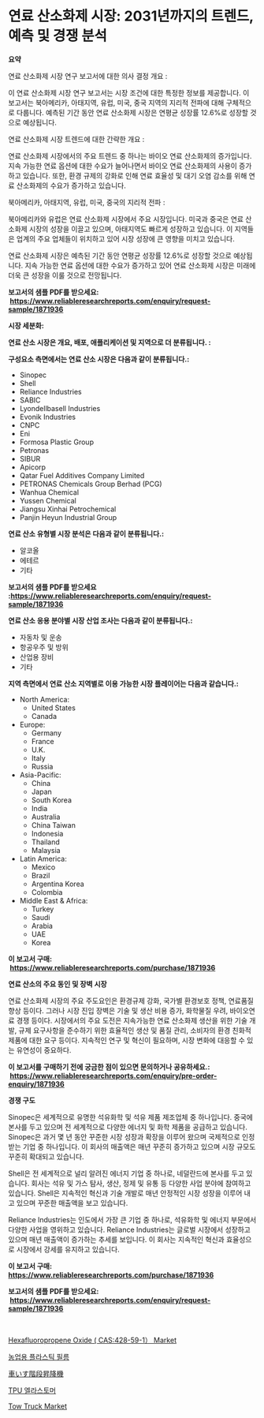 <p><h1>연료 산소화제 시장: 2031년까지의 트렌드, 예측 및 경쟁 분석</h1></p><p><strong>요약</strong></p>
<p><p>연료 산소화제 시장 연구 보고서에 대한 의사 결정 개요 : </p><p>이 연료 산소화제 시장 연구 보고서는 시장 조건에 대한 특정한 정보를 제공합니다. 이 보고서는 북아메리카, 아태지역, 유럽, 미국, 중국 지역의 지리적 전파에 대해 구체적으로 다룹니다. 예측된 기간 동안 연료 산소화제 시장은 연평균 성장률 12.6%로 성장할 것으로 예상됩니다.</p><p>연료 산소화제 시장 트렌드에 대한 간략한 개요 :</p><p>연료 산소화제 시장에서의 주요 트렌드 중 하나는 바이오 연료 산소화제의 증가입니다. 지속 가능한 연료 옵션에 대한 수요가 늘어나면서 바이오 연료 산소화제의 사용이 증가하고 있습니다. 또한, 환경 규제의 강화로 인해 연료 효율성 및 대기 오염 감소를 위해 연료 산소화제의 수요가 증가하고 있습니다.</p><p>북아메리카, 아태지역, 유럽, 미국, 중국의 지리적 전파 :</p><p>북아메리카와 유럽은 연료 산소화제 시장에서 주요 시장입니다. 미국과 중국은 연료 산소화제 시장의 성장을 이끌고 있으며, 아태지역도 빠르게 성장하고 있습니다. 이 지역들은 업계의 주요 업체들이 위치하고 있어 시장 성장에 큰 영향을 미치고 있습니다.</p><p>연료 산소화제 시장은 예측된 기간 동안 연평균 성장률 12.6%로 성장할 것으로 예상됩니다. 지속 가능한 연료 옵션에 대한 수요가 증가하고 있어 연료 산소화제 시장은 미래에 더욱 큰 성장을 이룰 것으로 전망됩니다.</p></p>
<p><strong>보고서의 샘플 PDF를 받으세요: &nbsp;<a href="https://www.reliableresearchreports.com/enquiry/request-sample/1871936">https://www.reliableresearchreports.com/enquiry/request-sample/1871936</a></strong></p>
<p><strong>시장 세분화:</strong></p>
<p><strong> 연료 산소 시장은 개요, 배포, 애플리케이션 및 지역으로 더 분류됩니다. :</strong></p>
<p><strong>구성요소 측면에서는 연료 산소 시장은 다음과 같이 분류됩니다.:</strong></p>
<p><ul><li>Sinopec</li><li>Shell</li><li>Reliance Industries</li><li>SABIC</li><li>Lyondellbasell Industries</li><li>Evonik Industries</li><li>CNPC</li><li>Eni</li><li>Formosa Plastic Group</li><li>Petronas</li><li>SIBUR</li><li>Apicorp</li><li>Qatar Fuel Additives Company Limited</li><li>PETRONAS Chemicals Group Berhad (PCG)</li><li>Wanhua Chemical</li><li>Yussen Chemical</li><li>Jiangsu Xinhai Petrochemical</li><li>Panjin Heyun Industrial Group</li></ul></p>
<p><strong> 연료 산소 유형별 시장 분석은 다음과 같이 분류됩니다.:</strong></p>
<p><ul><li>알코올</li><li>에테르</li><li>기타</li></ul></p>
<p><strong>보고서의 샘플 PDF를 받으세요 :<a href="https://www.reliableresearchreports.com/enquiry/request-sample/1871936">https://www.reliableresearchreports.com/enquiry/request-sample/1871936</a></strong></p>
<p><strong> 연료 산소 응용 분야별 시장 산업 조사는 다음과 같이 분류됩니다.:</strong></p>
<p><ul><li>자동차 및 운송</li><li>항공우주 및 방위</li><li>산업용 장비</li><li>기타</li></ul></p>
<p><strong>지역 측면에서 연료 산소 지역별로 이용 가능한 시장 플레이어는 다음과 같습니다.:</strong></p>
<p><ul>
    <li>
        North America:
        <ul>
            <li>United States</li>
            <li>Canada</li>
        </ul>
    </li>
    <li>
        Europe:
        <ul>
            <li>Germany</li>
            <li>France</li>
            <li>U.K.</li>
            <li>Italy</li>
            <li>Russia</li>
        </ul>
    </li>
    <li>
        Asia-Pacific:
        <ul>
            <li>China</li>
            <li>Japan</li>
            <li>South Korea</li>
            <li>India</li>
            <li>Australia</li>
            <li>China Taiwan</li>
            <li>Indonesia</li>
            <li>Thailand</li>
            <li>Malaysia</li>
        </ul>
    </li>
    <li>
        Latin America:
        <ul>
            <li>Mexico</li>
            <li>Brazil</li>
            <li>Argentina Korea</li>
            <li>Colombia</li>
        </ul>
    </li>
    <li>
        Middle East & Africa:
        <ul>
            <li>Turkey</li>
            <li>Saudi</li>
            <li>Arabia</li>
            <li>UAE</li>
            <li>Korea</li>
        </ul>
    </li>
    </ul></p>
<p><strong>이 보고서 구매: &nbsp;<a href="https://www.reliableresearchreports.com/purchase/1871936">https://www.reliableresearchreports.com/purchase/1871936</a></strong></p>
<p><strong>연료 산소의 주요 동인 및 장벽 시장</strong></p>
<p><p>연료 산소화제 시장의 주요 주도요인은 환경규제 강화, 국가별 환경보호 정책, 연료품질 향상 등이다. 그러나 시장 진입 장벽은 기술 및 생산 비용 증가, 화학물질 우려, 바이오연료 경쟁 등이다. 시장에서의 주요 도전은 지속가능한 연료 산소화제 생산을 위한 기술 개발, 규제 요구사항을 준수하기 위한 효율적인 생산 및 품질 관리, 소비자의 환경 친화적 제품에 대한 요구 등이다. 지속적인 연구 및 혁신이 필요하며, 시장 변화에 대응할 수 있는 유연성이 중요하다.</p></p>
<p><strong>이 보고서를 구매하기 전에 궁금한 점이 있으면 문의하거나 공유하세요.: &nbsp;<a href="https://www.reliableresearchreports.com/enquiry/pre-order-enquiry/1871936">https://www.reliableresearchreports.com/enquiry/pre-order-enquiry/1871936</a></strong></p>
<p><strong>경쟁 구도</strong></p>
<p><p>Sinopec은 세계적으로 유명한 석유화학 및 석유 제품 제조업체 중 하나입니다. 중국에 본사를 두고 있으며 전 세계적으로 다양한 에너지 및 화학 제품을 공급하고 있습니다. Sinopec은 과거 몇 년 동안 꾸준한 시장 성장과 확장을 이루어 왔으며 국제적으로 인정받는 기업 중 하나입니다. 이 회사의 매출액은 매년 꾸준히 증가하고 있으며 시장 규모도 꾸준히 확대되고 있습니다.</p><p>Shell은 전 세계적으로 널리 알려진 에너지 기업 중 하나로, 네덜란드에 본사를 두고 있습니다. 회사는 석유 및 가스 탐사, 생산, 정제 및 유통 등 다양한 사업 분야에 참여하고 있습니다. Shell은 지속적인 혁신과 기술 개발로 매년 안정적인 시장 성장을 이루어 내고 있으며 꾸준한 매출액을 보고 있습니다.</p><p>Reliance Industries는 인도에서 가장 큰 기업 중 하나로, 석유화학 및 에너지 부문에서 다양한 사업을 영위하고 있습니다. Reliance Industries는 글로벌 시장에서 성장하고 있으며 매년 매출액이 증가하는 추세를 보입니다. 이 회사는 지속적인 혁신과 효율성으로 시장에서 강세를 유지하고 있습니다.</p></p>
<p><strong>이 보고서 구매: &nbsp; <a href="https://www.reliableresearchreports.com/purchase/1871936">https://www.reliableresearchreports.com/purchase/1871936</a></strong></p>
<p><strong>보고서의 샘플 PDF를 받으세요: &nbsp;<a href="https://www.reliableresearchreports.com/enquiry/request-sample/1871936">https://www.reliableresearchreports.com/enquiry/request-sample/1871936</a></strong><strong></strong></p>
<p>&nbsp;</p>
<p><p><a href="https://issuu.com/reportprime-2/docs/hexafluoropropene-oxide-cas428-59-1-market-size-20">Hexafluoropropene Oxide ( CAS:428-59-1） Market</a></p><p><a href="https://github.com/vsoq0zknh59/Market-Research-Report-List-1/blob/main/31407313466.md">농업용 플라스틱 필름</a></p><p><a href="https://github.com/bevdtkn4419963/Market-Research-Report-List-1/blob/main/16799803863.md">車いす階段昇降機</a></p><p><a href="https://github.com/jntpkh496620/Market-Research-Report-List-1/blob/main/82144413465.md">TPU 엘라스토머</a></p><p><a href="https://view.publitas.com/reportprime-1/tow-truck-market-provides-detailed-segmentation-of-this-market-based-on-type-application-and-region-and-forecast-for-the-period-from-2024-2031/">Tow Truck Market</a></p></p>